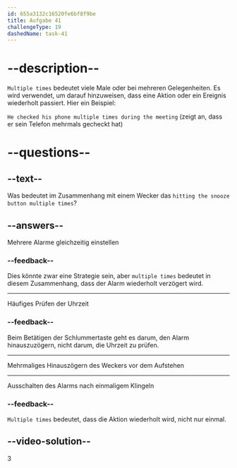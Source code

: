 ```yaml
---
id: 655a3132c16520fe6bf8f9be
title: Aufgabe 41
challengeType: 19
dashedName: task-41
---
```


# --description--

`Multiple times` bedeutet viele Male oder bei mehreren Gelegenheiten. Es wird verwendet, um darauf hinzuweisen, dass eine Aktion oder ein Ereignis wiederholt passiert. Hier ein Beispiel:

`He checked his phone multiple times during the meeting` (zeigt an, dass er sein Telefon mehrmals gecheckt hat)

# --questions--

## --text--

Was bedeutet im Zusammenhang mit einem Wecker das `hitting the snooze button multiple times`?

## --answers--

Mehrere Alarme gleichzeitig einstellen

### --feedback--

Dies könnte zwar eine Strategie sein, aber `multiple times` bedeutet in diesem Zusammenhang, dass der Alarm wiederholt verzögert wird.

---

Häufiges Prüfen der Uhrzeit

### --feedback--

Beim Betätigen der Schlummertaste geht es darum, den Alarm hinauszuzögern, nicht darum, die Uhrzeit zu prüfen.

---

Mehrmaliges Hinauszögern des Weckers vor dem Aufstehen

---


Ausschalten des Alarms nach einmaligem Klingeln

### --feedback--

`Multiple times` bedeutet, dass die Aktion wiederholt wird, nicht nur einmal.

## --video-solution--

3
